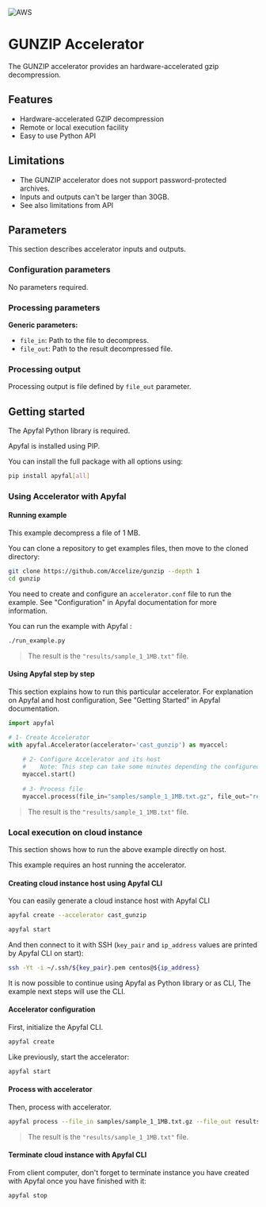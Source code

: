 ![AWS](https://img.shields.io/badge/AWS-Supported-orange.svg)

# GUNZIP Accelerator

The GUNZIP accelerator provides an hardware-accelerated gzip decompression.

## Features

- Hardware-accelerated GZIP decompression
- Remote or local execution facility
- Easy to use Python API

## Limitations

- The GUNZIP accelerator does not support password-protected archives.
- Inputs and outputs can't be larger than 30GB.
- See also limitations from API

## Parameters

This section describes accelerator inputs and outputs.

### Configuration parameters
No parameters required.

### Processing parameters
**Generic parameters:**
* `file_in`: Path to the file to decompress.
* `file_out`: Path to the result decompressed file.

### Processing output
Processing output is file defined by `file_out` parameter.

## Getting started

The Apyfal Python library is required.

Apyfal is installed using PIP. 

You can install the full package with all options using:

```bash
pip install apyfal[all]
```

### Using Accelerator with Apyfal

#### Running example

This example decompress a file of 1 MB.

You can clone a repository to get examples files, then move to the cloned
directory:

```bash
git clone https://github.com/Accelize/gunzip --depth 1
cd gunzip
```

You need to create and configure an `accelerator.conf` file to run the example.
See "Configuration" in Apyfal documentation for more information.

You can run the example with Apyfal :
```bash
./run_example.py
```
>The result is the `"results/sample_1_1MB.txt"` file.


#### Using Apyfal step by step

This section explains how to run this particular accelerator.
For explanation on Apyfal and host configuration,
See "Getting Started" in Apyfal documentation.

```python
import apyfal

# 1- Create Accelerator
with apyfal.Accelerator(accelerator='cast_gunzip') as myaccel:
    
    # 2- Configure Accelerator and its host
    #    Note: This step can take some minutes depending the configured host
    myaccel.start()
    
    # 3- Process file
    myaccel.process(file_in="samples/sample_1_1MB.txt.gz", file_out="results/sample_1_1MB.txt")
```
>The result is the `"results/sample_1_1MB.txt"` file.


### Local execution on cloud instance

This section shows how to run the above example directly on host.

This example requires an host running the accelerator.

#### Creating cloud instance host using Apyfal CLI

You can easily generate a cloud instance host with Apyfal CLI

```bash
apyfal create --accelerator cast_gunzip

apyfal start
```

And then connect to it with SSH (``key_pair`` and ``ip_address`` values are
printed by Apyfal CLI on start):

```bash
ssh -Yt -i ~/.ssh/${key_pair}.pem centos@${ip_address}
```

It is now possible to continue using Apyfal as Python library or as CLI, 
The example next steps will use the CLI.

#### Accelerator configuration

First, initialize the Apyfal CLI.
```bash
apyfal create
```

Like previously, start the accelerator:

```bash
apyfal start
```

#### Process with accelerator

Then, process with accelerator.

```bash
apyfal process --file_in samples/sample_1_1MB.txt.gz --file_out results/sample_1_1MB.txt
```
>The result is the `"results/sample_1_1MB.txt"` file.


#### Terminate cloud instance with Apyfal CLI

From client computer, don't forget to terminate instance you have created with
Apyfal once you have finished with it:

```bash
apyfal stop
```
